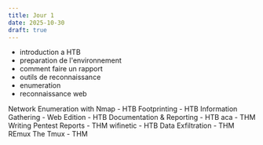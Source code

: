 ```yaml
---
title: Jour 1
date: 2025-10-30
draft: true
---
```

- introduction a HTB
- preparation de l'environnement 
- comment faire un rapport 
- outils de reconnaissance 
- enumeration 
- reconnaissance web


Network Enumeration with Nmap - HTB
Footprinting  - HTB
Information Gathering - Web Edition - HTB
Documentation & Reporting - HTB
aca - THM
Writing Pentest Reports - THM
wifinetic - HTB
Data Exfiltration - THM
REmux The Tmux - THM






